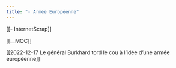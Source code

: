 ```yaml
---
title: "- Armée Européenne"
---
```


[[- InternetScrap]]

[[__MOC]]

[[2022-12-17 Le général Burkhard tord le cou à l’idée d’une armée européenne]] 
  
